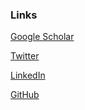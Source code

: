 


### Links


[Google Scholar](https://scholar.google.com/citations?user=deR6NvwAAAAJ&hl=en&oi=ao)

[Twitter](https://twitter.com/tylerhelmann)

[LinkedIn](https://www.linkedin.com/in/tyler-helmann/)

[GitHub](https://github.com/tylerhelmann)
